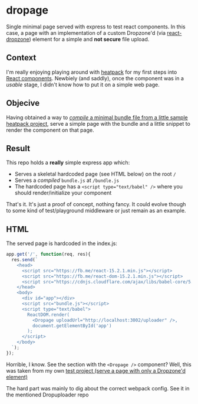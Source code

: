 # dropage
Single minimal page served with express to test react components. In this case, a page with an implementation of
a custom Dropzone'd (via [react-dropzone](https://github.com/okonet/react-dropzone)) element for a simple and **not secure** file upload.

## Context
I'm really enjoying playing around with [heatpack](https://github.com/insin/react-heatpack) for my first steps into
[React components](https://facebook.github.io/react/docs/tutorial.html). Newbiely (and saddly), once the
component was in a *usable* stage, I didn't know how to put it on a simple web page.

## Objecive
Having obtained a way to [*compile* a minimal bundle file from a little sample
heatpack project](https://github.com/cgastrell/dropuploader "Dropuploader Component"), serve a
simple page with the bundle and a little snippet to render the component on that page.

## Result
This repo holds a **really** simple express app which:
  * Serves a skeletal hardcoded page (see HTML below) on the root `/`
  * Serves a *compiled* `bundle.js` at `/bundle.js`
  * The hardcoded page has a `<script type="text/babel" />` where you should render/initialize your component

That's it. It's just a proof of concept, nothing fancy. It could evolve though to some kind of test/playground middleware
or just remain as an example.

## HTML
The served page is hardcoded in the index.js:
```javascript
app.get('/', function(req, res){
  res.send(`
    <head>
      <script src="https://fb.me/react-15.2.1.min.js"></script>
      <script src="https://fb.me/react-dom-15.2.1.min.js"></script>
      <script src="https://cdnjs.cloudflare.com/ajax/libs/babel-core/5.8.34/browser.min.js"></script>
    </head>
    <body>
      <div id="app"></div>
      <script src="bundle.js"></script>
      <script type="text/babel">
        ReactDOM.render(
          <Dropage uploadUrl="http://localhost:3002/uploader" />,
          document.getElementById('app')
        );
      </script>
    </body>
  `);
});
```
Horrible, I know. See the section with the `<Dropage />` component? Well, this was taken from my own [test project
(serve a page with only a Dropzone'd element)](https://github.com/cgastrell/dropuploader "Dropuploader Component")

The hard part was mainly to dig about the correct webpack config. See it in the mentioned Dropuploader repo
